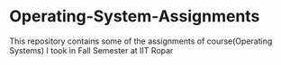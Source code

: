 # Operating-System-Assignments
This repository contains some of the assignments of course(Operating Systems) I took in Fall Semester at IIT Ropar
